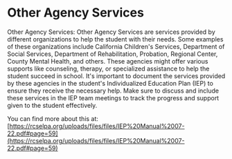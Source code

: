 # Other Agency Services
Other Agency Services: Other Agency Services are services provided by different organizations to help the student with their needs. Some examples of these organizations include California Children's Services, Department of Social Services, Department of Rehabilitation, Probation, Regional Center, County Mental Health, and others. These agencies might offer various supports like counseling, therapy, or specialized assistance to help the student succeed in school. It's important to document the services provided by these agencies in the student's Individualized Education Plan (IEP) to ensure they receive the necessary help. Make sure to discuss and include these services in the IEP team meetings to track the progress and support given to the student effectively.

You can find more about this at: [https://rcselpa.org/uploads/files/files/IEP%20Manual%2007-22.pdf#page=59](https://rcselpa.org/uploads/files/files/IEP%20Manual%2007-22.pdf#page=59)
